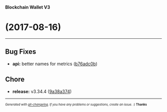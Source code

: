 __Blockchain Wallet V3__

#   (2017-08-16)



---

## Bug Fixes

- **api:** better names for metrics
  ([b76adc0b](https://github.com/blockchain/My-Wallet-V3/commit/b76adc0b2095fa7cf24c2c0ef3011d3624c51ee1))


## Chore

- **release:** v3.34.4
  ([9a38a374](https://github.com/blockchain/My-Wallet-V3/commit/9a38a374c767c9fecbf2568eb0eb7880a8395fb9))



---
<sub><sup>*Generated with [git-changelog](https://github.com/rafinskipg/git-changelog). If you have any problems or suggestions, create an issue.* :) **Thanks** </sub></sup>